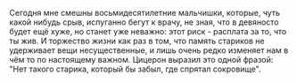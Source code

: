 Сегодня мне смешны восьмидесятилетние мальчишки, которые, чуть какой нибудь срыв,
испуганно бегут к врачу, не зная, что в девяносто будет ещё хуже, но станет уже неважно:
этот риск - расплата за то, что ты жив. И торжество жизни как раз в том, что память стариков
не удерживает вещи несущественные, и лишь очень редко изменяет нам в чём то по настоящему важном.
Цицерон выразил это одной фразой: "Нет такого старика, который бы забыл, где спрятал сокровище".